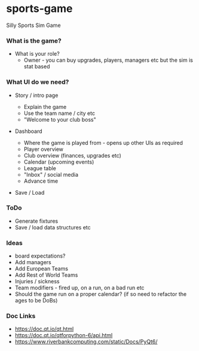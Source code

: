 # sports-game
Silly Sports Sim Game

### What is the game?

* What is your role?
  * Owner - you can buy upgrades, players, managers etc but the sim is stat based
  
### What UI do we need?

* Story / intro page 
  * Explain the game
  * Use the team name / city etc 
  * "Welcome to your club boss"

* Dashboard
  * Where the game is played from - opens up other UIs as required
  * Player overview
  * Club overview (finances, upgrades etc)
  * Calendar (upcoming events)
  * League table
  * "Inbox" / social media
  * Advance time 

* Save / Load


### ToDo
* Generate fixtures
* Save / load data structures etc

### Ideas

* board expectations?
* Add managers
* Add European Teams
* Add Rest of World Teams
* Injuries / sickness
* Team modifiers - fired up, on a run, on a bad run etc
* Should the game run on a proper calendar? (if so need to refactor the ages to be DoBs)

### Doc Links

* https://doc.qt.io/qt.html
* https://doc.qt.io/qtforpython-6/api.html
* https://www.riverbankcomputing.com/static/Docs/PyQt6/